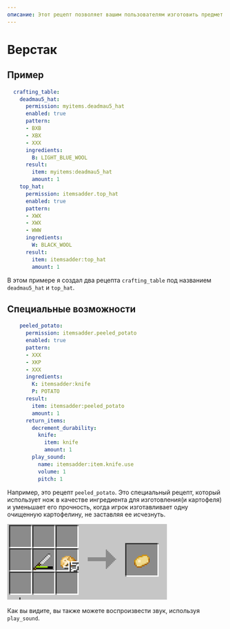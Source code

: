 ```yaml
---
описание: Этот рецепт позволяет вашим пользователям изготовить предмет
---
```


# Верстак

## Пример

```yaml
  crafting_table:
    deadmau5_hat:
      permission: myitems.deadmau5_hat
      enabled: true
      pattern:
      - BXB
      - XBX
      - XXX
      ingredients:
        B: LIGHT_BLUE_WOOL
      result:
        item: myitems:deadmau5_hat
        amount: 1
    top_hat:
      permission: itemsadder.top_hat
      enabled: true
      pattern:
      - XWX
      - XWX
      - WWW
      ingredients:
        W: BLACK_WOOL
      result:
        item: itemsadder:top_hat
        amount: 1
```

В этом примере я создал два рецепта `crafting_table` под названием `deadmau5_hat` и `top_hat`.

## Специальные возможности

```yaml
    peeled_potato:
      permission: itemsadder.peeled_potato
      enabled: true
      pattern:
      - XXX
      - XKP
      - XXX
      ingredients:
        K: itemsadder:knife
        P: POTATO
      result:
        item: itemsadder:peeled_potato
        amount: 1
      return_items:
        decrement_durability:
          knife:
            item: knife
            amount: 1
        play_sound:
          name: itemsadder:item.knife.use
          volume: 1
          pitch: 1
```

Например, это рецепт `peeled_potato`. Это специальный рецепт, который использует нож в качестве ингредиента для изготовления\(и картофеля\) и уменьшает его прочность, когда игрок изготавливает одну очищенную картофелину, не заставляя ее исчезнуть.


![](../../../../.gitbook/assets/image%20%281%29.png)

Как вы видите, вы также можете воспроизвести звук, используя `play_sound`.

